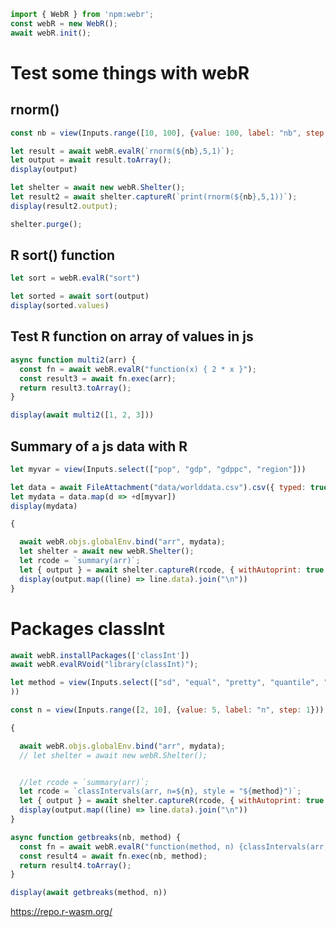 ```js
import { WebR } from 'npm:webr';
const webR = new WebR();
await webR.init();
```

# Test some things with webR

## rnorm() 

```js
const nb = view(Inputs.range([10, 100], {value: 100, label: "nb", step: 1}));
```

```js
let result = await webR.evalR(`rnorm(${nb},5,1)`);
let output = await result.toArray();
display(output)
```

```js
let shelter = await new webR.Shelter();
let result2 = await shelter.captureR(`print(rnorm(${nb},5,1))`);
display(result2.output);

shelter.purge();
```

## R sort() function

```js
let sort = webR.evalR("sort")
```

```js
let sorted = await sort(output)
display(sorted.values)
```


## Test R function on array of values in js 

```js
async function multi2(arr) {
  const fn = await webR.evalR("function(x) { 2 * x }");
  const result3 = await fn.exec(arr);
  return result3.toArray();
}
```

```js
display(await multi2([1, 2, 3]))
```

## Summary of a js data with R

```js
let myvar = view(Inputs.select(["pop", "gdp", "gdppc", "region"]))
```

```js
let data = await FileAttachment("data/worlddata.csv").csv({ typed: true })
let mydata = data.map(d => +d[myvar])
display(mydata)
```

```js
{

  await webR.objs.globalEnv.bind("arr", mydata);
  let shelter = await new webR.Shelter();
  let rcode = `summary(arr)`;
  let { output } = await shelter.captureR(rcode, { withAutoprint: true });
  display(output.map((line) => line.data).join("\n"))
}
```

# Packages classInt

```js
await webR.installPackages(['classInt'])
await webR.evalRVoid("library(classInt)");
```

```js
let method = view(Inputs.select(["sd", "equal", "pretty", "quantile", "kmeans", "hclust", "bclust", "fisher", "jenks", "dpih", "headtails"]
))
```

```js
const n = view(Inputs.range([2, 10], {value: 5, label: "n", step: 1}));
```



```js
{

  await webR.objs.globalEnv.bind("arr", mydata);
  // let shelter = await new webR.Shelter();


  //let rcode = `summary(arr)`;
  let rcode = `classIntervals(arr, n=${n}, style = "${method}")`;
  let { output } = await shelter.captureR(rcode, { withAutoprint: true });
  display(output.map((line) => line.data).join("\n"))
}
```


```js
async function getbreaks(nb, method) {
  const fn = await webR.evalR("function(method, n) {classIntervals(arr, n=n, style = method)}");
  const result4 = await fn.exec(nb, method);
  return result4.toArray();
}
```

```js
display(await getbreaks(method, n))
```


https://repo.r-wasm.org/